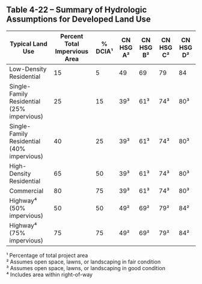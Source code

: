 ## Table 4-22 – Summary of Hydrologic Assumptions for Developed Land Use

| Typical Land Use | Percent Total Impervious Area | % DCIA¹ | CN HSG A² | CN HSG B² | CN HSG C² | CN HSG D² |
|------------------|-------------------------------|---------|-----------|-----------|-----------|-----------|
| Low-Density Residential | 15 | 5 | 49 | 69 | 79 | 84 |
| Single-Family Residential (25% impervious) | 25 | 15 | 39³ | 61³ | 74³ | 80³ |
| Single-Family Residential (40% impervious) | 40 | 25 | 39³ | 61³ | 74³ | 80³ |
| High-Density Residential | 65 | 50 | 39³ | 61³ | 74³ | 80³ |
| Commercial | 80 | 75 | 39³ | 61³ | 74³ | 80³ |
| Highway⁴ (50% impervious) | 50 | 50 | 49² | 69² | 79² | 84² |
| Highway⁴ (75% impervious) | 75 | 75 | 49² | 69² | 79² | 84² |

¹ Percentage of total project area  
² Assumes open space, lawns, or landscaping in fair condition  
³ Assumes open space, lawns, or landscaping in good condition  
⁴ Includes area within right-of-way
